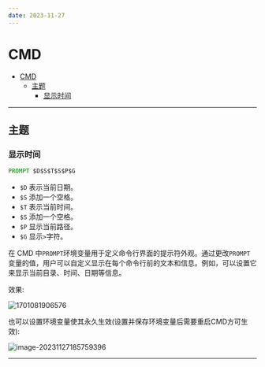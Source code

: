 ```yaml
---
date: 2023-11-27
---
```


# CMD

- [CMD](#cmd)
  - [主题](#主题)
    - [显示时间](#显示时间)

---

## 主题

### 显示时间

```cmd
PROMPT $D$S$T$S$P$G
```

- `$D` 表示当前日期。
- `$S` 添加一个空格。
- `$T` 表示当前时间。
- `$S` 添加一个空格。
- `$P` 显示当前路径。
- `$G` 显示`>`字符。

在 CMD 中`PROMPT`环境变量用于定义命令行界面的提示符外观。通过更改`PROMPT`变量的值，用户可以自定义显示在每个命令行前的文本和信息。例如，可以设置它来显示当前目录、时间、日期等信息。

效果:

![1701081906576](http://cdn.ayusummer233.top/DailyNotes/202311271854686.png)

也可以设置环境变量使其永久生效(设置并保存环境变量后需要重启CMD方可生效):

![image-20231127185759396](http://cdn.ayusummer233.top/DailyNotes/202311271857510.png)

---
